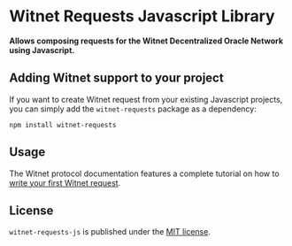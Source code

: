 # Witnet Requests Javascript Library

**Allows composing requests for the Witnet Decentralized Oracle Network
using Javascript.**

## Adding Witnet support to your project

If you want to create Witnet request from your existing Javascript
projects, you can simply add the `witnet-requests` package as a
dependency:

```console
npm install witnet-requests
```

## Usage

The Witnet protocol documentation features a complete tutorial on how to
[write your first Witnet request][tutorial].

## License

`witnet-requests-js` is published under the [MIT license][license].

[license]: https://github.com/witnet/witnet-requests-js/blob/master/LICENSE
[tutorial]: https://witnet.github.io/documentation/try/my-first-data-request/#write-your-first-witnet-request
